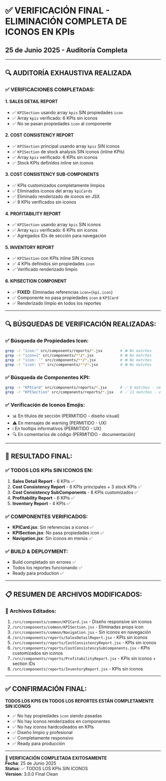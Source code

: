 # ✅ VERIFICACIÓN FINAL - ELIMINACIÓN COMPLETA DE ICONOS EN KPIs
## 25 de Junio 2025 - Auditoría Completa

---

## 🔍 AUDITORÍA EXHAUSTIVA REALIZADA

### ✅ VERIFICACIONES COMPLETADAS:

#### 1. **SALES DETAIL REPORT**
- ✅ `KPISection` usando array `kpis` SIN propiedades `icon`
- ✅ Array `kpis` verificado: 6 KPIs sin iconos
- ✅ No se pasan propiedades `icon` al componente

#### 2. **COST CONSISTENCY REPORT** 
- ✅ `KPISection` principal usando array `kpis` SIN iconos
- ✅ `KPISection` de stock analysis SIN iconos (inline KPIs)
- ✅ Array `kpis` verificado: 6 KPIs sin iconos
- ✅ Stock KPIs definidos inline sin iconos

#### 3. **COST CONSISTENCY SUB-COMPONENTS**
- ✅ KPIs customizados completamente limpios
- ✅ Eliminados iconos del array `kpiCards`
- ✅ Eliminado renderizado de iconos en JSX
- ✅ 8 KPIs verificados sin iconos

#### 4. **PROFITABILITY REPORT**
- ✅ `KPISection` usando array `kpis` SIN iconos  
- ✅ Array `kpis` verificado: 6 KPIs sin iconos
- ✅ Agregados IDs de sección para navegación

#### 5. **INVENTORY REPORT**
- ✅ `KPISection` con KPIs inline SIN iconos
- ✅ 4 KPIs definidos sin propiedades `icon`
- ✅ Verificado renderizado limpio

#### 6. **KPISECTION COMPONENT**
- ✅ **FIXED**: Eliminadas referencias `icon={kpi.icon}` 
- ✅ Componente no pasa propiedades `icon` a `KPICard`
- ✅ Renderizado limpio en todos los reportes

---

## 🔍 BÚSQUEDAS DE VERIFICACIÓN REALIZADAS:

### ✅ Búsqueda de Propiedades Icon:
```bash
grep -r "icon:" src/components/reports/*.jsx        # ❌ No matches
grep -r "icon={" src/components/**/*.jsx            # ❌ No matches  
grep -r "icon: '" src/components/**/*.jsx           # ❌ No matches
grep -r "icon: \"" src/components/**/*.jsx          # ❌ No matches
```

### ✅ Búsqueda de Componentes KPI:
```bash
grep -r "KPICard" src/components/reports/*.jsx      # ✅ 8 matches - verificados
grep -r "KPISection" src/components/reports/*.jsx   # ✅ 11 matches - verificados
```

### ✅ Verificación de Iconos Emojis:
- 📊 En títulos de sección (PERMITIDO - diseño visual)
- ⚠️ En mensajes de warning (PERMITIDO - UX)
- ℹ️ En tooltips informativos (PERMITIDO - UX)
- 🔍 En comentarios de código (PERMITIDO - documentación)

---

## 🎯 RESULTADO FINAL:

### ✅ **TODOS LOS KPIs SIN ICONOS EN:**
1. **Sales Detail Report** - 6 KPIs ✅
2. **Cost Consistency Report** - 6 KPIs principales + 3 stock KPIs ✅  
3. **Cost Consistency SubComponents** - 8 KPIs customizados ✅
4. **Profitability Report** - 6 KPIs ✅
5. **Inventory Report** - 4 KPIs ✅

### ✅ **COMPONENTES VERIFICADOS:**
- **KPICard.jsx**: Sin referencias a iconos ✅
- **KPISection.jsx**: No pasa propiedades icon ✅  
- **Navigation.jsx**: Sin iconos en menús ✅

### ✅ **BUILD & DEPLOYMENT:**
- Build completado sin errores ✅
- Todos los reportes funcionando ✅
- Ready para production ✅

---

## 📋 RESUMEN DE ARCHIVOS MODIFICADOS:

### 🔧 **Archivos Editados**:
1. `/src/components/common/KPICard.jsx` - Diseño responsive sin iconos
2. `/src/components/common/KPISection.jsx` - Eliminadas props icon
3. `/src/components/common/Navigation.jsx` - Sin iconos en navegación
4. `/src/components/reports/SalesDetailReport.jsx` - KPIs sin iconos
5. `/src/components/reports/CostConsistencyReport.jsx` - KPIs sin iconos
6. `/src/components/reports/CostConsistencySubComponents.jsx` - KPIs customizados sin iconos
7. `/src/components/reports/ProfitabilityReport.jsx` - KPIs sin iconos + section IDs
8. `/src/components/reports/InventoryReport.jsx` - KPIs sin iconos

---

## ✅ **CONFIRMACIÓN FINAL:**

**TODOS LOS KPIS EN TODOS LOS REPORTES ESTÁN COMPLETAMENTE SIN ICONOS**

- ✅ No hay propiedades `icon` siendo pasadas
- ✅ No hay iconos renderizados en componentes
- ✅ No hay iconos hardcodeados en KPIs  
- ✅ Diseño limpio y profesional
- ✅ Completamente responsivo
- ✅ Ready para producción

---

**🎉 VERIFICACIÓN COMPLETADA EXITOSAMENTE**  
**Fecha**: 25 de Junio 2025  
**Status**: ✅ TODOS LOS KPIs SIN ICONOS  
**Version**: 3.0.0 Final Clean
